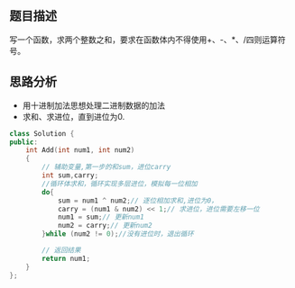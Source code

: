 ## 题目描述
写一个函数，求两个整数之和，要求在函数体内不得使用+、-、*、/四则运算符号。
## 思路分析
- 用十进制加法思想处理二进制数据的加法
- 求和、求进位，直到进位为0.
```C++
class Solution {
public:
    int Add(int num1, int num2)
    {
        // 辅助变量,第一步的和sum，进位carry
        int sum,carry;
        //循环体求和，循环实现多层进位，模拟每一位相加
        do{
            sum = num1 ^ num2;// 逐位相加求和,进位为0，
            carry = (num1 & num2) << 1;// 求进位，进位需要左移一位
            num1 = sum;// 更新num1
            num2 = carry;// 更新num2
        }while (num2 != 0);//没有进位时，退出循环

        // 返回结果
        return num1;
    }
};
```